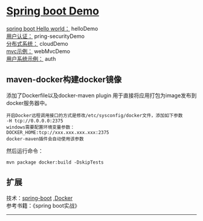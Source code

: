 # [Spring boot Demo](https://github.com/shuchun/bootExample)  

[spring boot Hello world：](https://github.com/shuchun/bootExample/tree/master/helloboot) helloDemo    
[用户认证：](https://github.com/shuchun/bootExample/tree/master/securityExample) pring-securityDemo   
[分布式系统：](https://github.com/shuchun/bootExample/tree/master/cloudDemo) cloudDemo     
[mvc示例：](https://github.com/shuchun/bootExample/tree/master/webmvcDemo) webMvcDemo      
[用户系统示例：](https://github.com/shuchun/bootExample/tree/master/auth) auth    



## maven-docker构建docker镜像   
添加了Dockerfile以及docker-maven plugin 用于直接将应用打包为image发布到   
docker服务器中。   
```
开启Docker远程调用接口的方式是修改/etc/sysconfig/docker文件，添加如下参数  
-H tcp://0.0.0.0:2375   
windows需要配置环境变量参数：    
DOCKER_HOME:tcp://xxx.xxx.xxx.xxx:2375   
docker-maven插件会自动使用该参数
```
然后运行命令：
```
mvn package docker:build -DskipTests
```  

## 扩展   

技术：[spring-boot](http://projects.spring.io/spring-boot/)
,[Docker](http://www.oschina.net/translate/tag/docker)    
参考书籍：《spring boot实战》   

----  
